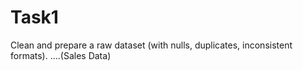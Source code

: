 # Task1
 Clean and prepare a raw dataset (with nulls, duplicates, inconsistent formats). ....(Sales Data)
